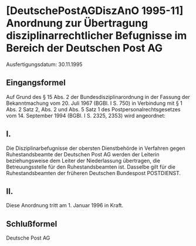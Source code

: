 # [DeutschePostAGDiszAnO 1995-11] Anordnung zur Übertragung disziplinarrechtlicher Befugnisse im Bereich der Deutschen Post AG

Ausfertigungsdatum: 30.11.1995

 

## Eingangsformel

Auf Grund des § 15 Abs. 2 der Bundesdisziplinarordnung in der Fassung der Bekanntmachung vom 20. Juli 1967 (BGBl. I S. 750) in Verbindung mit § 1 Abs. 2 Satz 2, Abs. 2 und Abs. 5 Satz 1 des Postpersonalrechtsgesetzes vom 14. September 1994 (BGBl. I S. 2325, 2353) wird angeordnet:


## I.

Die Disziplinarbefugnisse der obersten Dienstbehörde in Verfahren gegen Ruhestandsbeamte der Deutschen Post AG werden der Leiterin beziehungsweise dem Leiter der Niederlassung übertragen, die Betreuungsstelle für den Ruhestandsbeamten ist. Dasselbe gilt für die Ruhestandsbeamten der früheren Deutschen Bundespost POSTDIENST.


## II.

Diese Anordnung tritt am 1. Januar 1996 in Kraft.


## Schlußformel

Deutsche Post AG

